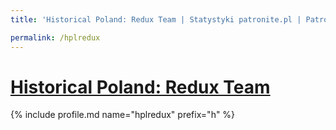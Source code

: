 ```yaml
---
title: 'Historical Poland: Redux Team | Statystyki patronite.pl | Patromierz'

permalink: /hplredux
---
```


# [Historical Poland: Redux Team](https://patronite.pl/hplredux)

{% include profile.md name="hplredux" prefix="h" %}
